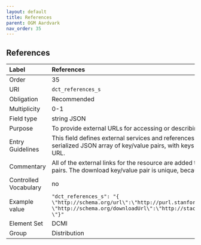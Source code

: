 ```yaml
---
layout: default
title: References
parent: OGM Aardvark
nav_order: 35
---
```


## References

| Label                 | References                                                                                                                                                                                                       |
|:----------------------|:-----------------------------------------------------------------------------------------------------------------------------------------------------------------------------------------------------------------|
| Order           | 35                                                                                                                                                                                                               |
| URI                   | `dct_references_s`                                                                                                                                                                                               |
| Obligation            | Recommended                                                                                                                                                                                                      |
| Multiplicity          | 0-1                                                                                                                                                                                                              |
| Field type            | string JSON                                                                                                                                                                                                      |
| Purpose               | To provide external URLs for accessing or describing the resource                                                                                                                                                |
| Entry Guidelines      | This field defines external services and references using the CatInterOp approach. The field value is a serialized JSON array of key/value pairs, with keys representing XML namespace URI's and values the URL. |
| Commentary            | All of the external links for the resource are added to This field as a serialized JSON array of key/value pairs. The download key/value pair is unique, because the value can be an array.                      |
| Controlled Vocabulary | no                                                                                                                                                                                                               |
| Example value         | ```"dct_references_s": "{```<br>```\"http://schema.org/url\":\"http://purl.stanford.edu/bm662dm5913\",```<br>```\"http://schema.org/downloadUrl\":\"http://stacks.stanford.edu/file/druid:bm662dm5913/data.zip```<br>```\"}"```                      |
| Element Set           | DCMI                                                                                                                                                                                                             |
| Group                 | Distribution                                                                                                                                                                                                     |
